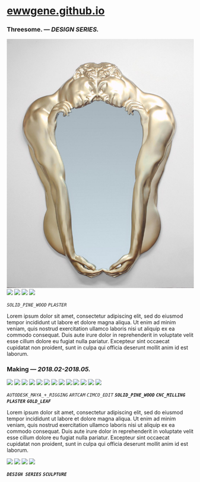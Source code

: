
# [ewwgene.github.io](https://ewwgene.github.io/)
### Threesome. — _DESIGN SERIES._
[![Threesome](/100.jpg)](https://ewwgene.github.io/Threesome/Carousel)<a href="https://ewwgene.github.io/Threesome/Carousel/#111"><img src="https://ewwgene.github.io/Threesome/111.jpg" height="66"></a> <a href="https://ewwgene.github.io/Threesome/Carousel/#113"><img src="https://ewwgene.github.io/Threesome/113.jpg" height="66"></a> <a href="https://ewwgene.github.io/Threesome/Carousel/#115"><img src="https://ewwgene.github.io/Threesome/115.jpg" height="66"></a> <a href="https://ewwgene.github.io/Threesome/Carousel/#117"><img src="https://ewwgene.github.io/Threesome/117.jpg" height="66"></a> 

_`SOLID_PINE_WOOD`_ _`PLASTER`_ 

Lorem ipsum dolor sit amet, consectetur adipiscing elit, sed do eiusmod tempor incididunt ut labore et dolore magna aliqua. Ut enim ad minim veniam, quis nostrud exercitation ullamco laboris nisi ut aliquip ex ea commodo consequat. Duis aute irure dolor in reprehenderit in voluptate velit esse cillum dolore eu fugiat nulla pariatur. Excepteur sint occaecat cupidatat non proident, sunt in culpa qui officia deserunt mollit anim id est laborum.

### Making — _2018.02-2018.05._
<a href="https://ewwgene.github.io/Threesome/Carousel/#111m"><img src="https://ewwgene.github.io/Threesome/Making/111.jpg" height="66"></a> <a href="https://ewwgene.github.io/Threesome/Carousel/#113m"><img src="https://ewwgene.github.io/Threesome/Making/113.jpg" height="66"></a> <a href="https://ewwgene.github.io/Threesome/Carousel/#115m"><img src="https://ewwgene.github.io/Threesome/Making/115.jpg" height="66"></a> <a href="https://ewwgene.github.io/Threesome/Carousel/#116m"><img src="https://ewwgene.github.io/Threesome/Making/116.jpg" height="66"></a> <a href="https://ewwgene.github.io/Threesome/Carousel/#117m"><img src="https://ewwgene.github.io/Threesome/Making/117.jpg" height="66"></a> <a href="https://ewwgene.github.io/Threesome/Carousel/#118m"><img src="https://ewwgene.github.io/Threesome/Making/118.jpg" height="66"></a> <a href="https://ewwgene.github.io/Threesome/Carousel/#123m"><img src="https://ewwgene.github.io/Threesome/Making/123.jpg" height="66"></a> <a href="https://ewwgene.github.io/Threesome/Carousel/#124m"><img src="https://ewwgene.github.io/Threesome/Making/124.jpg" height="66"></a> <a href="https://ewwgene.github.io/Threesome/Carousel/#125m"><img src="https://ewwgene.github.io/Threesome/Making/125.jpg" height="66"></a> <a href="https://ewwgene.github.io/Threesome/Carousel/#311m"><img src="https://ewwgene.github.io/Threesome/Making/311.jpg" height="66"></a> <a href="https://ewwgene.github.io/Threesome/Carousel/#331m"><img src="https://ewwgene.github.io/Threesome/Making/331.jpg" height="66"></a> <a href="https://ewwgene.github.io/Threesome/Carousel/#333m"><img src="https://ewwgene.github.io/Threesome/Making/333.jpg" height="66"></a> <a href="https://ewwgene.github.io/Threesome/Carousel/#335m"><img src="https://ewwgene.github.io/Threesome/Making/335.jpg" height="66"></a>  

_`AUTODESK_MAYA_+_RIGGING`_ _`ARTCAM`_ _`CIMCO_EDIT`_  _**`SOLID_PINE_WOOD`**_ _**`CNC_MILLING`**_ _**`PLASTER`**_ _**`GOLD_LEAF`**_ 

Lorem ipsum dolor sit amet, consectetur adipiscing elit, sed do eiusmod tempor incididunt ut labore et dolore magna aliqua. Ut enim ad minim veniam, quis nostrud exercitation ullamco laboris nisi ut aliquip ex ea commodo consequat. Duis aute irure dolor in reprehenderit in voluptate velit esse cillum dolore eu fugiat nulla pariatur. Excepteur sint occaecat cupidatat non proident, sunt in culpa qui officia deserunt mollit anim id est laborum.

<a href="https://ewwgene.github.io/Threesome/Carousel/#303"><img src="https://ewwgene.github.io/Threesome/303.jpg" height="66"></a> <a href="https://ewwgene.github.io/Threesome/Carousel/#304"><img src="https://ewwgene.github.io/Threesome/304.jpg" height="66"></a> <a href="https://ewwgene.github.io/Threesome/Carousel/#305"><img src="https://ewwgene.github.io/Threesome/305.jpg" height="66"></a> <a href="https://ewwgene.github.io/Threesome/Carousel/#307"><img src="https://ewwgene.github.io/Threesome/307.jpg" height="66"></a> 

_**`DESIGN SERIES`**_ _**`SCULPTURE`**_ 

